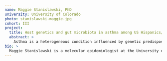 ```yaml
---
name: Maggie Stanislawski, PhD
university: University of Colorado
photo: stanislawski-maggie.jpg
cohort: III
project:
  title: Host genetics and gut microbiota in asthma among US Hispanics/Latinos
  abstract: >
    Asthma is a heterogeneous condition influenced by genetic predisposition and environmental stimuli. Recent evidence has implicated the gut microbiota (GM) in the etiology of asthma. This project will capitalize on GM and whole genome sequencing (WGS) data from the TOPMed HCHS/SOL cohort of Hispanics/Latinos to investigate how GM characteristics relate to asthma and to a polygenic risk score (PRS) for asthma, while evaluating and accounting for the impacts of obesity and demographic/environmental factors. This project will be the largest study to date of GM characteristics and asthma, and the first such study to examine both GM and genetics among Hispanics/Latinos. This work has the potential to inform GM-based prevention therapies and methods to reduce asthma-triggering immune responses and improvements in asthma subtyping.
bio: >
  Maggie Stanislawski is a molecular epidemiologist at the University of Colorado School of Medicine, and her work aims to understand the role of the gut microbiome and related molecular profiles in health and disease, specifically obesity, cardiometabolic disease and inflammatory conditions. Before completing her PhD in Epidemiology with the Colorado School of Public Health, Dr. Stanislawski worked as a statistician with the Veterans Administration doing Cardiovascular Health Outcomes Research. She completed her bachelor’s degree in Mathematics at Pomona College and a master’s degree in Statistics at Colorado State University.
---
```

